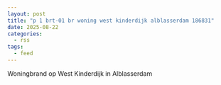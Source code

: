 ```yaml
---
layout: post
title: "p 1 brt-01 br woning west kinderdijk alblasserdam 186831"
date: 2025-08-22
categories: 
  - rss
tags: 
  - feed
---
```


Woningbrand op West Kinderdijk in Alblasserdam
